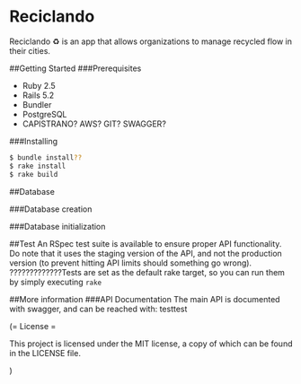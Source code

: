 # Reciclando

Reciclando :recycle: is an app that allows organizations to manage recycled flow in their cities.

##Getting Started
###Prerequisites

* Ruby  2.5
* Rails 5.2
* Bundler
* PostgreSQL
* CAPISTRANO? AWS? GIT? SWAGGER?

###Installing
```bash
$ bundle install??
$ rake install
$ rake build
```


##Database

###Database creation

###Database initialization

##Test
An RSpec test suite is available to ensure proper API functionality. Do note that it uses the staging version of the API, and not the production version (to prevent hitting API limits should something go wrong). ?????????????Tests are set as the default rake target, so you can run them by simply executing `rake`

##More information
###API Documentation
The main API is documented with swagger, and can be reached with:
  testtest

(= License =

This project is licensed under the MIT license, a copy of which can be found in the LICENSE file.

)

